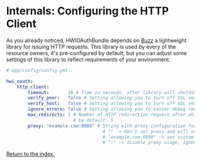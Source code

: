 Internals: Configuring the HTTP Client
======================================
As you already noticed, HWIOAuthBundle depends on [Buzz](https://github.com/kriswallsmith/Buzz)
a lightweight library for issuing HTTP requests. This library is used by every of the resource
owners, it's pre-configured by default, but you can adjust some settings of this library to
reflect requirements of your environment.

```yaml
# app/config/config.yml

hwi_oauth:
    http_client:
        timeout:       10 # Time in seconds, after library will shutdown request, by default: 5
        verify_peer:   false # Setting allowing you to turn off SSL verification, by default: true
        verify_host:   false # Setting allowing you to turn off SSL verification for host, by default: 2
        ignore_errors: false # Setting allowing you to easier debug request errors, by default: true
        max_redirects: 1 # Number of HTTP redirection request after which library will shutdown request,
                         # by default: 5
        proxy: "example.com:8080" # String with proxy configuration for cURL connections, ignored by default.
                                    # "" -> don't set proxy and will use proxy system
                                    # "example.com:8080" -> set custom proxy
                                    # ":" -> disable proxy usage, ignoring also proxy system and ENVIRONMENT variables
```

[Return to the index.](../index.md)
